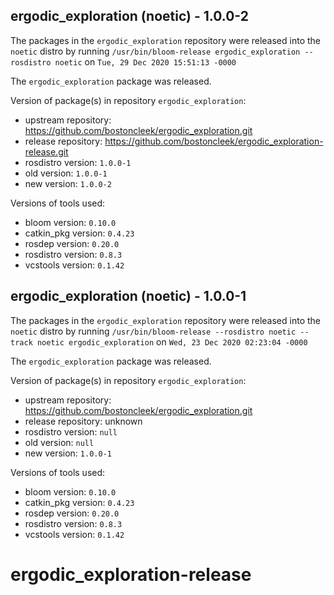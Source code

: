 ## ergodic_exploration (noetic) - 1.0.0-2

The packages in the `ergodic_exploration` repository were released into the `noetic` distro by running `/usr/bin/bloom-release ergodic_exploration --rosdistro noetic` on `Tue, 29 Dec 2020 15:51:13 -0000`

The `ergodic_exploration` package was released.

Version of package(s) in repository `ergodic_exploration`:

- upstream repository: https://github.com/bostoncleek/ergodic_exploration.git
- release repository: https://github.com/bostoncleek/ergodic_exploration-release.git
- rosdistro version: `1.0.0-1`
- old version: `1.0.0-1`
- new version: `1.0.0-2`

Versions of tools used:

- bloom version: `0.10.0`
- catkin_pkg version: `0.4.23`
- rosdep version: `0.20.0`
- rosdistro version: `0.8.3`
- vcstools version: `0.1.42`


## ergodic_exploration (noetic) - 1.0.0-1

The packages in the `ergodic_exploration` repository were released into the `noetic` distro by running `/usr/bin/bloom-release --rosdistro noetic --track noetic ergodic_exploration` on `Wed, 23 Dec 2020 02:23:04 -0000`

The `ergodic_exploration` package was released.

Version of package(s) in repository `ergodic_exploration`:

- upstream repository: https://github.com/bostoncleek/ergodic_exploration.git
- release repository: unknown
- rosdistro version: `null`
- old version: `null`
- new version: `1.0.0-1`

Versions of tools used:

- bloom version: `0.10.0`
- catkin_pkg version: `0.4.23`
- rosdep version: `0.20.0`
- rosdistro version: `0.8.3`
- vcstools version: `0.1.42`


# ergodic_exploration-release
